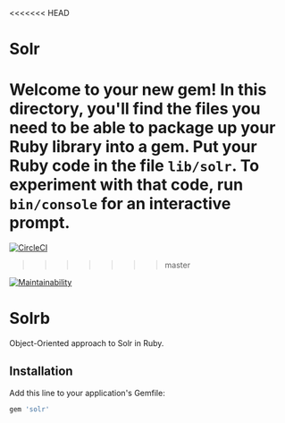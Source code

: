 <<<<<<< HEAD
# Solr

Welcome to your new gem! In this directory, you'll find the files you need to be able to package up your Ruby library into a gem. Put your Ruby code in the file `lib/solr`. To experiment with that code, run `bin/console` for an interactive prompt.
=======
[![CircleCI](https://circleci.com/gh/machinio/solrb/tree/master.svg?style=svg)](https://circleci.com/gh/machinio/solrb/tree/master)
>>>>>>> master

[![Maintainability](https://api.codeclimate.com/v1/badges/81e84c1c42f10f9da801/maintainability)](https://codeclimate.com/github/machinio/solrb/maintainability)

# Solrb

Object-Oriented approach to Solr in Ruby. 
## Installation

Add this line to your application's Gemfile:

```ruby
gem 'solr'
```
